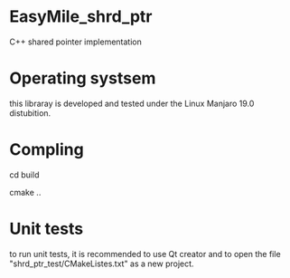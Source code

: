 # EasyMile_shrd_ptr
C++ shared pointer implementation

# Operating systsem
this libraray is developed and tested under the Linux Manjaro 19.0 distubition.

# Compling 

cd build

cmake ..

# Unit tests

to run unit tests, it is recommended to use Qt creator and to open the file "shrd_ptr_test/CMakeListes.txt" as a new project.
